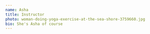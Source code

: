 ```yaml
---
name: Asha
title: Instructor
photo: woman-doing-yoga-exercise-at-the-sea-shore-3759660.jpg
bio: She's Asha of course
---
```

